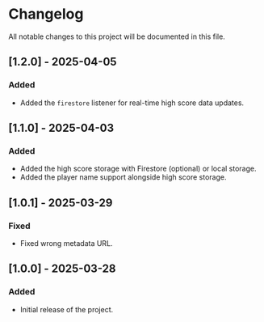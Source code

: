# Changelog

All notable changes to this project will be documented in this file.

## [1.2.0] - 2025-04-05

### Added

- Added the `firestore` listener for real-time high score data updates.

## [1.1.0] - 2025-04-03

### Added

- Added the high score storage with Firestore (optional) or local storage.
- Added the player name support alongside high score storage.

## [1.0.1] - 2025-03-29

### Fixed

- Fixed wrong metadata URL.

## [1.0.0] - 2025-03-28

### Added

- Initial release of the project.
